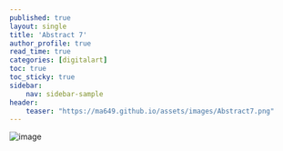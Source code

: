 ```yaml
---
published: true
layout: single
title: 'Abstract 7'
author_profile: true
read_time: true
categories: [digitalart]
toc: true
toc_sticky: true
sidebar:
    nav: sidebar-sample
header:
    teaser: "https://ma649.github.io/assets/images/Abstract7.png"
---
```


![image](https://ma649.github.io/assets/images/Abstract7.png)
